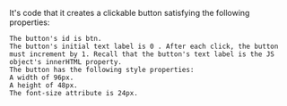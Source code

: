 It's code that it creates a clickable button satisfying the following properties:

	The button's id is btn.
	The button's initial text label is 0 . After each click, the button must increment by 1. Recall that the button's text label is the JS object's innerHTML property.
	The button has the following style properties:
	A width of 96px.
	A height of 48px.
	The font-size attribute is 24px.